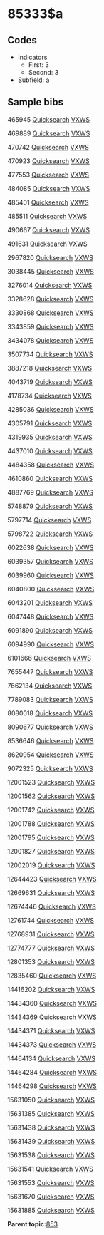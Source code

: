 # 85333$a

## Codes

-   Indicators
    -   First: 3
    -   Second: 3
-   Subfield: a

## Sample bibs

465945 [Quicksearch](https://search.library.yale.edu/catalog/465945) [VXWS](http://prodorbis.library.yale.edu:7014/vxws/GetHoldingsService?bibId=465945)

469889 [Quicksearch](https://search.library.yale.edu/catalog/469889) [VXWS](http://prodorbis.library.yale.edu:7014/vxws/GetHoldingsService?bibId=469889)

470742 [Quicksearch](https://search.library.yale.edu/catalog/470742) [VXWS](http://prodorbis.library.yale.edu:7014/vxws/GetHoldingsService?bibId=470742)

470923 [Quicksearch](https://search.library.yale.edu/catalog/470923) [VXWS](http://prodorbis.library.yale.edu:7014/vxws/GetHoldingsService?bibId=470923)

477553 [Quicksearch](https://search.library.yale.edu/catalog/477553) [VXWS](http://prodorbis.library.yale.edu:7014/vxws/GetHoldingsService?bibId=477553)

484085 [Quicksearch](https://search.library.yale.edu/catalog/484085) [VXWS](http://prodorbis.library.yale.edu:7014/vxws/GetHoldingsService?bibId=484085)

485401 [Quicksearch](https://search.library.yale.edu/catalog/485401) [VXWS](http://prodorbis.library.yale.edu:7014/vxws/GetHoldingsService?bibId=485401)

485511 [Quicksearch](https://search.library.yale.edu/catalog/485511) [VXWS](http://prodorbis.library.yale.edu:7014/vxws/GetHoldingsService?bibId=485511)

490667 [Quicksearch](https://search.library.yale.edu/catalog/490667) [VXWS](http://prodorbis.library.yale.edu:7014/vxws/GetHoldingsService?bibId=490667)

491631 [Quicksearch](https://search.library.yale.edu/catalog/491631) [VXWS](http://prodorbis.library.yale.edu:7014/vxws/GetHoldingsService?bibId=491631)

2967820 [Quicksearch](https://search.library.yale.edu/catalog/2967820) [VXWS](http://prodorbis.library.yale.edu:7014/vxws/GetHoldingsService?bibId=2967820)

3038445 [Quicksearch](https://search.library.yale.edu/catalog/3038445) [VXWS](http://prodorbis.library.yale.edu:7014/vxws/GetHoldingsService?bibId=3038445)

3276014 [Quicksearch](https://search.library.yale.edu/catalog/3276014) [VXWS](http://prodorbis.library.yale.edu:7014/vxws/GetHoldingsService?bibId=3276014)

3328628 [Quicksearch](https://search.library.yale.edu/catalog/3328628) [VXWS](http://prodorbis.library.yale.edu:7014/vxws/GetHoldingsService?bibId=3328628)

3330868 [Quicksearch](https://search.library.yale.edu/catalog/3330868) [VXWS](http://prodorbis.library.yale.edu:7014/vxws/GetHoldingsService?bibId=3330868)

3343859 [Quicksearch](https://search.library.yale.edu/catalog/3343859) [VXWS](http://prodorbis.library.yale.edu:7014/vxws/GetHoldingsService?bibId=3343859)

3434078 [Quicksearch](https://search.library.yale.edu/catalog/3434078) [VXWS](http://prodorbis.library.yale.edu:7014/vxws/GetHoldingsService?bibId=3434078)

3507734 [Quicksearch](https://search.library.yale.edu/catalog/3507734) [VXWS](http://prodorbis.library.yale.edu:7014/vxws/GetHoldingsService?bibId=3507734)

3887218 [Quicksearch](https://search.library.yale.edu/catalog/3887218) [VXWS](http://prodorbis.library.yale.edu:7014/vxws/GetHoldingsService?bibId=3887218)

4043719 [Quicksearch](https://search.library.yale.edu/catalog/4043719) [VXWS](http://prodorbis.library.yale.edu:7014/vxws/GetHoldingsService?bibId=4043719)

4178734 [Quicksearch](https://search.library.yale.edu/catalog/4178734) [VXWS](http://prodorbis.library.yale.edu:7014/vxws/GetHoldingsService?bibId=4178734)

4285036 [Quicksearch](https://search.library.yale.edu/catalog/4285036) [VXWS](http://prodorbis.library.yale.edu:7014/vxws/GetHoldingsService?bibId=4285036)

4305791 [Quicksearch](https://search.library.yale.edu/catalog/4305791) [VXWS](http://prodorbis.library.yale.edu:7014/vxws/GetHoldingsService?bibId=4305791)

4319935 [Quicksearch](https://search.library.yale.edu/catalog/4319935) [VXWS](http://prodorbis.library.yale.edu:7014/vxws/GetHoldingsService?bibId=4319935)

4437010 [Quicksearch](https://search.library.yale.edu/catalog/4437010) [VXWS](http://prodorbis.library.yale.edu:7014/vxws/GetHoldingsService?bibId=4437010)

4484358 [Quicksearch](https://search.library.yale.edu/catalog/4484358) [VXWS](http://prodorbis.library.yale.edu:7014/vxws/GetHoldingsService?bibId=4484358)

4610860 [Quicksearch](https://search.library.yale.edu/catalog/4610860) [VXWS](http://prodorbis.library.yale.edu:7014/vxws/GetHoldingsService?bibId=4610860)

4887769 [Quicksearch](https://search.library.yale.edu/catalog/4887769) [VXWS](http://prodorbis.library.yale.edu:7014/vxws/GetHoldingsService?bibId=4887769)

5748879 [Quicksearch](https://search.library.yale.edu/catalog/5748879) [VXWS](http://prodorbis.library.yale.edu:7014/vxws/GetHoldingsService?bibId=5748879)

5797714 [Quicksearch](https://search.library.yale.edu/catalog/5797714) [VXWS](http://prodorbis.library.yale.edu:7014/vxws/GetHoldingsService?bibId=5797714)

5798722 [Quicksearch](https://search.library.yale.edu/catalog/5798722) [VXWS](http://prodorbis.library.yale.edu:7014/vxws/GetHoldingsService?bibId=5798722)

6022638 [Quicksearch](https://search.library.yale.edu/catalog/6022638) [VXWS](http://prodorbis.library.yale.edu:7014/vxws/GetHoldingsService?bibId=6022638)

6039357 [Quicksearch](https://search.library.yale.edu/catalog/6039357) [VXWS](http://prodorbis.library.yale.edu:7014/vxws/GetHoldingsService?bibId=6039357)

6039960 [Quicksearch](https://search.library.yale.edu/catalog/6039960) [VXWS](http://prodorbis.library.yale.edu:7014/vxws/GetHoldingsService?bibId=6039960)

6040800 [Quicksearch](https://search.library.yale.edu/catalog/6040800) [VXWS](http://prodorbis.library.yale.edu:7014/vxws/GetHoldingsService?bibId=6040800)

6043201 [Quicksearch](https://search.library.yale.edu/catalog/6043201) [VXWS](http://prodorbis.library.yale.edu:7014/vxws/GetHoldingsService?bibId=6043201)

6047448 [Quicksearch](https://search.library.yale.edu/catalog/6047448) [VXWS](http://prodorbis.library.yale.edu:7014/vxws/GetHoldingsService?bibId=6047448)

6091890 [Quicksearch](https://search.library.yale.edu/catalog/6091890) [VXWS](http://prodorbis.library.yale.edu:7014/vxws/GetHoldingsService?bibId=6091890)

6094990 [Quicksearch](https://search.library.yale.edu/catalog/6094990) [VXWS](http://prodorbis.library.yale.edu:7014/vxws/GetHoldingsService?bibId=6094990)

6101666 [Quicksearch](https://search.library.yale.edu/catalog/6101666) [VXWS](http://prodorbis.library.yale.edu:7014/vxws/GetHoldingsService?bibId=6101666)

7655447 [Quicksearch](https://search.library.yale.edu/catalog/7655447) [VXWS](http://prodorbis.library.yale.edu:7014/vxws/GetHoldingsService?bibId=7655447)

7662134 [Quicksearch](https://search.library.yale.edu/catalog/7662134) [VXWS](http://prodorbis.library.yale.edu:7014/vxws/GetHoldingsService?bibId=7662134)

7789083 [Quicksearch](https://search.library.yale.edu/catalog/7789083) [VXWS](http://prodorbis.library.yale.edu:7014/vxws/GetHoldingsService?bibId=7789083)

8080018 [Quicksearch](https://search.library.yale.edu/catalog/8080018) [VXWS](http://prodorbis.library.yale.edu:7014/vxws/GetHoldingsService?bibId=8080018)

8090677 [Quicksearch](https://search.library.yale.edu/catalog/8090677) [VXWS](http://prodorbis.library.yale.edu:7014/vxws/GetHoldingsService?bibId=8090677)

8536646 [Quicksearch](https://search.library.yale.edu/catalog/8536646) [VXWS](http://prodorbis.library.yale.edu:7014/vxws/GetHoldingsService?bibId=8536646)

8620954 [Quicksearch](https://search.library.yale.edu/catalog/8620954) [VXWS](http://prodorbis.library.yale.edu:7014/vxws/GetHoldingsService?bibId=8620954)

9072325 [Quicksearch](https://search.library.yale.edu/catalog/9072325) [VXWS](http://prodorbis.library.yale.edu:7014/vxws/GetHoldingsService?bibId=9072325)

12001523 [Quicksearch](https://search.library.yale.edu/catalog/12001523) [VXWS](http://prodorbis.library.yale.edu:7014/vxws/GetHoldingsService?bibId=12001523)

12001562 [Quicksearch](https://search.library.yale.edu/catalog/12001562) [VXWS](http://prodorbis.library.yale.edu:7014/vxws/GetHoldingsService?bibId=12001562)

12001742 [Quicksearch](https://search.library.yale.edu/catalog/12001742) [VXWS](http://prodorbis.library.yale.edu:7014/vxws/GetHoldingsService?bibId=12001742)

12001788 [Quicksearch](https://search.library.yale.edu/catalog/12001788) [VXWS](http://prodorbis.library.yale.edu:7014/vxws/GetHoldingsService?bibId=12001788)

12001795 [Quicksearch](https://search.library.yale.edu/catalog/12001795) [VXWS](http://prodorbis.library.yale.edu:7014/vxws/GetHoldingsService?bibId=12001795)

12001827 [Quicksearch](https://search.library.yale.edu/catalog/12001827) [VXWS](http://prodorbis.library.yale.edu:7014/vxws/GetHoldingsService?bibId=12001827)

12002019 [Quicksearch](https://search.library.yale.edu/catalog/12002019) [VXWS](http://prodorbis.library.yale.edu:7014/vxws/GetHoldingsService?bibId=12002019)

12644423 [Quicksearch](https://search.library.yale.edu/catalog/12644423) [VXWS](http://prodorbis.library.yale.edu:7014/vxws/GetHoldingsService?bibId=12644423)

12669631 [Quicksearch](https://search.library.yale.edu/catalog/12669631) [VXWS](http://prodorbis.library.yale.edu:7014/vxws/GetHoldingsService?bibId=12669631)

12674446 [Quicksearch](https://search.library.yale.edu/catalog/12674446) [VXWS](http://prodorbis.library.yale.edu:7014/vxws/GetHoldingsService?bibId=12674446)

12761744 [Quicksearch](https://search.library.yale.edu/catalog/12761744) [VXWS](http://prodorbis.library.yale.edu:7014/vxws/GetHoldingsService?bibId=12761744)

12768931 [Quicksearch](https://search.library.yale.edu/catalog/12768931) [VXWS](http://prodorbis.library.yale.edu:7014/vxws/GetHoldingsService?bibId=12768931)

12774777 [Quicksearch](https://search.library.yale.edu/catalog/12774777) [VXWS](http://prodorbis.library.yale.edu:7014/vxws/GetHoldingsService?bibId=12774777)

12801353 [Quicksearch](https://search.library.yale.edu/catalog/12801353) [VXWS](http://prodorbis.library.yale.edu:7014/vxws/GetHoldingsService?bibId=12801353)

12835460 [Quicksearch](https://search.library.yale.edu/catalog/12835460) [VXWS](http://prodorbis.library.yale.edu:7014/vxws/GetHoldingsService?bibId=12835460)

14416202 [Quicksearch](https://search.library.yale.edu/catalog/14416202) [VXWS](http://prodorbis.library.yale.edu:7014/vxws/GetHoldingsService?bibId=14416202)

14434360 [Quicksearch](https://search.library.yale.edu/catalog/14434360) [VXWS](http://prodorbis.library.yale.edu:7014/vxws/GetHoldingsService?bibId=14434360)

14434369 [Quicksearch](https://search.library.yale.edu/catalog/14434369) [VXWS](http://prodorbis.library.yale.edu:7014/vxws/GetHoldingsService?bibId=14434369)

14434371 [Quicksearch](https://search.library.yale.edu/catalog/14434371) [VXWS](http://prodorbis.library.yale.edu:7014/vxws/GetHoldingsService?bibId=14434371)

14434373 [Quicksearch](https://search.library.yale.edu/catalog/14434373) [VXWS](http://prodorbis.library.yale.edu:7014/vxws/GetHoldingsService?bibId=14434373)

14464134 [Quicksearch](https://search.library.yale.edu/catalog/14464134) [VXWS](http://prodorbis.library.yale.edu:7014/vxws/GetHoldingsService?bibId=14464134)

14464284 [Quicksearch](https://search.library.yale.edu/catalog/14464284) [VXWS](http://prodorbis.library.yale.edu:7014/vxws/GetHoldingsService?bibId=14464284)

14464298 [Quicksearch](https://search.library.yale.edu/catalog/14464298) [VXWS](http://prodorbis.library.yale.edu:7014/vxws/GetHoldingsService?bibId=14464298)

15631050 [Quicksearch](https://search.library.yale.edu/catalog/15631050) [VXWS](http://prodorbis.library.yale.edu:7014/vxws/GetHoldingsService?bibId=15631050)

15631385 [Quicksearch](https://search.library.yale.edu/catalog/15631385) [VXWS](http://prodorbis.library.yale.edu:7014/vxws/GetHoldingsService?bibId=15631385)

15631438 [Quicksearch](https://search.library.yale.edu/catalog/15631438) [VXWS](http://prodorbis.library.yale.edu:7014/vxws/GetHoldingsService?bibId=15631438)

15631439 [Quicksearch](https://search.library.yale.edu/catalog/15631439) [VXWS](http://prodorbis.library.yale.edu:7014/vxws/GetHoldingsService?bibId=15631439)

15631538 [Quicksearch](https://search.library.yale.edu/catalog/15631538) [VXWS](http://prodorbis.library.yale.edu:7014/vxws/GetHoldingsService?bibId=15631538)

15631541 [Quicksearch](https://search.library.yale.edu/catalog/15631541) [VXWS](http://prodorbis.library.yale.edu:7014/vxws/GetHoldingsService?bibId=15631541)

15631553 [Quicksearch](https://search.library.yale.edu/catalog/15631553) [VXWS](http://prodorbis.library.yale.edu:7014/vxws/GetHoldingsService?bibId=15631553)

15631670 [Quicksearch](https://search.library.yale.edu/catalog/15631670) [VXWS](http://prodorbis.library.yale.edu:7014/vxws/GetHoldingsService?bibId=15631670)

15631885 [Quicksearch](https://search.library.yale.edu/catalog/15631885) [VXWS](http://prodorbis.library.yale.edu:7014/vxws/GetHoldingsService?bibId=15631885)

**Parent topic:**[853](../../tags/853/853.md)

